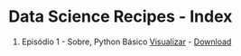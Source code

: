 # Data Science Recipes - Index
1. Episódio 1 - Sobre, Python Básico [Visualizar](https://gist.github.com/jobdiogenes/a8d65fcabc8f8a47473769a9ba970fe0) - [Download](https://github.com/jobdiogenes/data-science-recipes/blob/master/gists/data-science-gist-01-pt.ipynb)